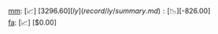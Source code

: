 [mm](record/mm/summary.md): [📈] [$3296.60]  
[ly](record/ly/summary.md): [📉] [$-826.00]  
[fa](record/fa/summary.md): [📈] [$0.00]  

